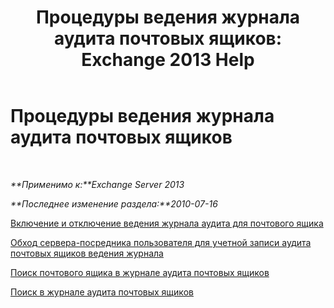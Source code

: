 ﻿---
title: 'Процедуры ведения журнала аудита почтовых ящиков: Exchange 2013 Help'
TOCTitle: Процедуры ведения журнала аудита почтовых ящиков
ms:assetid: dfc40110-f9e8-4737-a3b0-a56176daeec1
ms:mtpsurl: https://technet.microsoft.com/ru-ru/library/Ff461939(v=EXCHG.150)
ms:contentKeyID: 50489220
ms.date: 05/22/2018
mtps_version: v=EXCHG.150
ms.translationtype: MT
---

# Процедуры ведения журнала аудита почтовых ящиков

 

_**Применимо к:**Exchange Server 2013_

_**Последнее изменение раздела:**2010-07-16_

[Включение и отключение ведения журнала аудита для почтового ящика](enable-or-disable-mailbox-audit-logging-for-a-mailbox-exchange-2013-help.md)

[Обход сервера-посредника пользователя для учетной записи аудита почтовых ящиков ведения журнала](bypass-a-user-account-from-mailbox-audit-logging-exchange-2013-help.md)

[Поиск почтового ящика в журнале аудита почтовых ящиков](search-the-mailbox-audit-log-for-a-mailbox-exchange-2013-help.md)

[Поиск в журнале аудита почтовых ящиков](create-a-mailbox-audit-log-search-exchange-2013-help.md)

